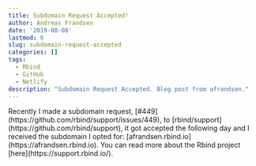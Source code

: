 ```yaml
---
title: Subdomain Request Accepted!
author: Andreas Frandsen
date: '2019-08-08'
lastmod: 0
slug: subdomain-request-accepted
categories: []
tags:
  - Rbind
  - GitHub
  - Netlify
description: "Subdomain Request Accepted. Blog post from afrandsen."
---
```

<p class="firstpara">Recently I made a subdomain request, [#449](https://github.com/rbind/support/issues/449), to [rbind/support](https://github.com/rbind/support), it got accepted the following day and I received the subdomain I opted for: [afrandsen.rbind.io](https://afrandsen.rbind.io). You can read more about the Rbind project [here](https://support.rbind.io/).</p>

